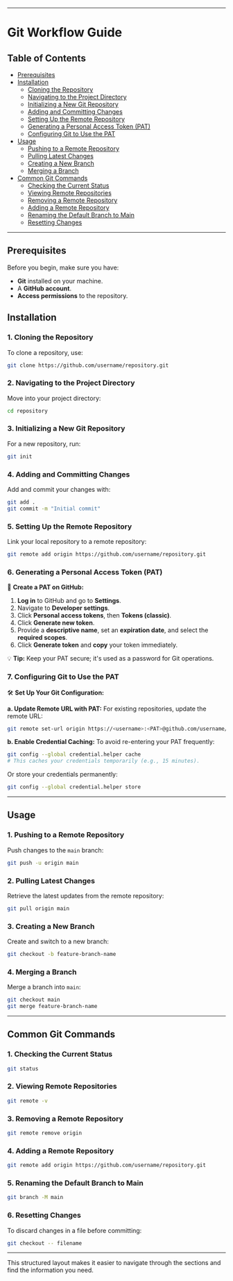 
---

# **Git Workflow Guide**

## **Table of Contents**
- [Prerequisites](#prerequisites)
- [Installation](#installation)
  - [Cloning the Repository](#cloning-the-repository)
  - [Navigating to the Project Directory](#navigating-to-the-project-directory)
  - [Initializing a New Git Repository](#initializing-a-new-git-repository)
  - [Adding and Committing Changes](#adding-and-committing-changes)
  - [Setting Up the Remote Repository](#setting-up-the-remote-repository)
  - [Generating a Personal Access Token (PAT)](#generating-a-personal-access-token-pat)
  - [Configuring Git to Use the PAT](#configuring-git-to-use-the-pat)
- [Usage](#usage)
  - [Pushing to a Remote Repository](#pushing-to-a-remote-repository)
  - [Pulling Latest Changes](#pulling-latest-changes)
  - [Creating a New Branch](#creating-a-new-branch)
  - [Merging a Branch](#merging-a-branch)
- [Common Git Commands](#common-git-commands)
  - [Checking the Current Status](#checking-the-current-status)
  - [Viewing Remote Repositories](#viewing-remote-repositories)
  - [Removing a Remote Repository](#removing-a-remote-repository)
  - [Adding a Remote Repository](#adding-a-remote-repository)
  - [Renaming the Default Branch to Main](#renaming-the-default-branch-to-main)
  - [Resetting Changes](#resetting-changes)

---

## **Prerequisites**
Before you begin, make sure you have:
- **Git** installed on your machine.
- A **GitHub account**.
- **Access permissions** to the repository.

## **Installation**

### **1. Cloning the Repository**
To clone a repository, use:
```bash
git clone https://github.com/username/repository.git
```

### **2. Navigating to the Project Directory**
Move into your project directory:
```bash
cd repository
```

### **3. Initializing a New Git Repository**
For a new repository, run:
```bash
git init
```

### **4. Adding and Committing Changes**
Add and commit your changes with:
```bash
git add .
git commit -m "Initial commit"
```

### **5. Setting Up the Remote Repository**
Link your local repository to a remote repository:
```bash
git remote add origin https://github.com/username/repository.git
```

### **6. Generating a Personal Access Token (PAT)**
🔐 **Create a PAT on GitHub:**
1. **Log in** to GitHub and go to **Settings**.
2. Navigate to **Developer settings**.
3. Click **Personal access tokens**, then **Tokens (classic)**.
4. Click **Generate new token**.
5. Provide a **descriptive name**, set an **expiration date**, and select the **required scopes**.
6. Click **Generate token** and **copy** your token immediately.

💡 **Tip:** Keep your PAT secure; it's used as a password for Git operations.

### **7. Configuring Git to Use the PAT**
🛠 **Set Up Your Git Configuration:**

**a. Update Remote URL with PAT:**
For existing repositories, update the remote URL:
```bash
git remote set-url origin https://<username>:<PAT>@github.com/username/repository.git
```

**b. Enable Credential Caching:**
To avoid re-entering your PAT frequently:
```bash
git config --global credential.helper cache
# This caches your credentials temporarily (e.g., 15 minutes).
```
Or store your credentials permanently:
```bash
git config --global credential.helper store
```

---

## **Usage**

### **1. Pushing to a Remote Repository**
Push changes to the `main` branch:
```bash
git push -u origin main
```

### **2. Pulling Latest Changes**
Retrieve the latest updates from the remote repository:
```bash
git pull origin main
```

### **3. Creating a New Branch**
Create and switch to a new branch:
```bash
git checkout -b feature-branch-name
```

### **4. Merging a Branch**
Merge a branch into `main`:
```bash
git checkout main
git merge feature-branch-name
```

---

## **Common Git Commands**

### **1. Checking the Current Status**
```bash
git status
```

### **2. Viewing Remote Repositories**
```bash
git remote -v
```

### **3. Removing a Remote Repository**
```bash
git remote remove origin
```

### **4. Adding a Remote Repository**
```bash
git remote add origin https://github.com/username/repository.git
```

### **5. Renaming the Default Branch to Main**
```bash
git branch -M main
```

### **6. Resetting Changes**
To discard changes in a file before committing:
```bash
git checkout -- filename
```

---

This structured layout makes it easier to navigate through the sections and find the information you need.
